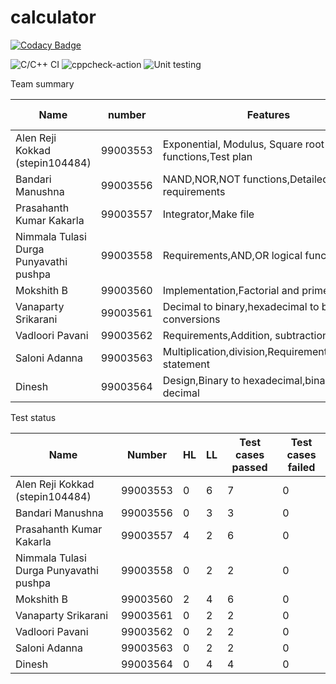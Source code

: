 # calculator

[![Codacy Badge](https://api.codacy.com/project/badge/Grade/25e44ce6af794ea4b7ab3ba747b46f84)](https://app.codacy.com/gh/99003560/calculator?utm_source=github.com&utm_medium=referral&utm_content=99003560/calculator&utm_campaign=Badge_Grade)

![C/C++ CI](https://github.com/99003560/calculator/workflows/C/C++%20CI/badge.svg)
![cppcheck-action](https://github.com/99003560/calculator/workflows/cppcheck-action/badge.svg)
![Unit testing](https://github.com/99003560/calculator/workflows/Unit%20testing/badge.svg)

Team summary

Name|number|Features|Issues raised|Issues resolved|
----|------|--------|-------------|---------------|
Alen Reji Kokkad (stepin104484)|99003553|Exponential, Modulus, Square root functions,Test plan| 3| 3|
Bandari Manushna|99003556|NAND,NOR,NOT functions,Detailed requirements| 2|2 |
Prasahanth Kumar Kakarla|99003557|Integrator,Make file|2 | 2|
Nimmala Tulasi Durga Punyavathi pushpa|99003558|Requirements,AND,OR logical functions| 1|1|
Mokshith B|99003560| Implementation,Factorial and prime|3 | 3|
Vanaparty Srikarani|99003561| Decimal to binary,hexadecimal to binary conversions|2|2|
Vadloori Pavani|99003562| Requirements,Addition, subtraction|1|1|
Saloni Adanna|99003563|Multiplication,division,Requirements,Problem statement|2|2|
Dinesh|99003564|Design,Binary to hexadecimal,binary to decimal|2|2|

Test status

Name|Number|HL|LL|Test cases passed |Test cases failed|
----|------|--|--|------------------|-----------------|
Alen Reji Kokkad (stepin104484)|99003553|0|6|7|0|
Bandari Manushna|99003556|0|3 |3 |0|
Prasahanth Kumar Kakarla|99003557|4|2 |6|0|
Nimmala Tulasi Durga Punyavathi pushpa|99003558|0|2 |2|0|
Mokshith B|99003560| 2|4|6 |0|
Vanaparty Srikarani|99003561|0 |2|2|0|
Vadloori Pavani|99003562| 0|2|2|0|
Saloni Adanna|99003563|0|2|2|0|
Dinesh|99003564|0|4|4|0|


